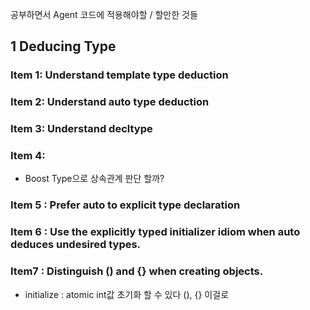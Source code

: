 공부하면서 Agent 코드에 적용해야할 / 할만한 것들

## 1 Deducing Type
### Item 1: Understand template type deduction
### Item 2: Understand auto type deduction
### Item 3: Understand decltype
### Item 4:
 * Boost Type으로 상속관계 판단 할까?
### Item 5 : Prefer auto to explicit type declaration
### Item 6 : Use the explicitly typed initializer idiom when auto deduces undesired types.
### Item7 : Distinguish () and {} when creating objects.
 * initialize : atomic int값 초기화 할 수 있다 (), {} 이걸로